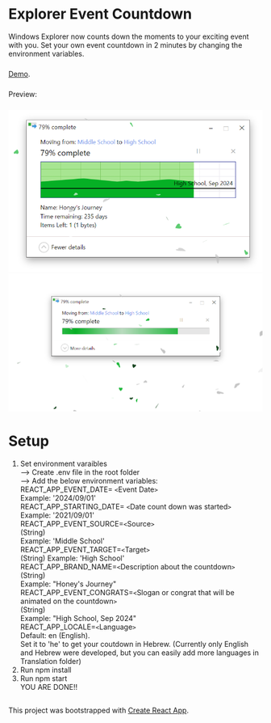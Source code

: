 # Explorer Event Countdown
Windows Explorer now counts down the moments to your exciting event with you.
Set your own event 
countdown in 2 minutes by changing the environment variables.
###
[Demo](https://react-cool-explorer-countdown.vercel.app/).
###
Preview:
###
![full details](./public/demo_full_details.png)
![collapsed details](./public/demo_collaped_details.png)
# Setup
1. Set environment varaibles  
--> Create .env file in the root folder  
--> Add the below environment variables:  
     REACT_APP_EVENT_DATE= `<`Event Date`>`  
        Example: '2024/09/01'  
     REACT_APP_STARTING_DATE= `<`Date count down was started`>`   
        Example: '2021/09/01'  
     REACT_APP_EVENT_SOURCE=`<`Source`>`  
         (String)  
         Example: 'Middle School'  
     REACT_APP_EVENT_TARGET=`<`Target`>`  
         (String) Example: 'High School'  
     REACT_APP_BRAND_NAME=`<`Description about the countdown`>`   
         (String)  
          Example: "Honey's Journey"  
     REACT_APP_EVENT_CONGRATS=`<`Slogan or congrat that will be animated on the countdown`>`  
         (String)  
          Example: "High School, Sep 2024"  
     REACT_APP_LOCALE=`<`Language`>`  
          Default: en (English).  
          Set it to 'he' to get your coutdown in Hebrew. (Currently only English and Hebrew were developed, but you can   easily add more languages in Translation folder)  
2. Run npm install  
3. Run npm start  
    YOU ARE DONE!!  
##
This project was bootstrapped with [Create React App](https://github.com/facebook/create-react-app).
